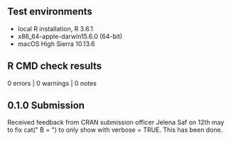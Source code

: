 ## Test environments
* local R installation, R 3.6.1
* x86_64-apple-darwin15.6.0 (64-bit)
* macOS High Sierra 10.13.6

## R CMD check results

0 errors | 0 warnings | 0 notes

## 0.1.0 Submission

Received feedback from CRAN submission officer Jelena Saf on 12th may
to fix cat(" B = ") to only show with verbose = TRUE. This has been done. 